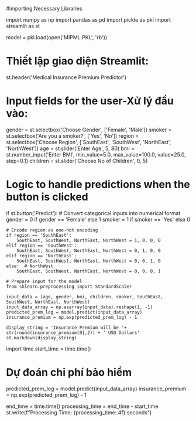 #importing Necessary Libraries

import numpy as np
import pandas as pd
import pickle as pkl 
import streamlit as st


model = pkl.load(open('MIPML.PKL', 'rb'))

# Thiết lập giao diện Streamlit:
st.header('Medical Insurance Premium Predictor')

# Input fields for the user-Xử lý đầu vào:
gender = st.selectbox('Choose Gender', ['Female', 'Male'])
smoker = st.selectbox('Are you a smoker?', ['Yes', 'No'])
region = st.selectbox('Choose Region', ['SouthEast', 'SouthWest', 'NorthEast', 'NorthWest'])
age = st.slider('Enter Age', 5, 80)
bmi = st.number_input('Enter BMI', min_value=5.0, max_value=100.0, value=25.0, step=0.1)
children = st.slider('Choose No of Children', 0, 5)

# Logic to handle predictions when the button is clicked
if st.button('Predict'):
    # Convert categorical inputs into numerical format
    gender = 0 if gender == 'Female' else 1
    smoker = 1 if smoker == 'Yes' else 0

    # Encode region as one-hot encoding
    if region == 'SouthEast':
        SouthEast, SouthWest, NorthEast, NorthWest = 1, 0, 0, 0
    elif region == 'SouthWest':
        SouthEast, SouthWest, NorthEast, NorthWest = 0, 1, 0, 0
    elif region == 'NorthEast':
        SouthEast, SouthWest, NorthEast, NorthWest = 0, 0, 1, 0
    else:  # NorthWest
        SouthEast, SouthWest, NorthEast, NorthWest = 0, 0, 0, 1

    # Prepare input for the model 
    from sklearn.preprocessing import StandardScaler
   
    input_data = (age, gender, bmi, children, smoker, SouthEast, SouthWest, NorthEast, NorthWest)
    input_data_array = np.asarray(input_data).reshape(1, -1)
    predicted_prem_log = model.predict(input_data_array)
    insurance_premium = np.exp(predicted_prem_log) - 1

    display_string = 'Insurance Premium will be '+ str(round(insurance_premium[0],2)) + ' USD Dollars'
    st.markdown(display_string)

import time
start_time = time.time()

# Dự đoán chi phí bảo hiểm
predicted_prem_log = model.predict(input_data_array)
insurance_premium = np.exp(predicted_prem_log) - 1

end_time = time.time()
processing_time = end_time - start_time
st.write(f"Processing Time: {processing_time:.4f} seconds")
